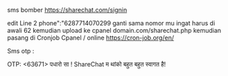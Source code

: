 sms bomber https://sharechat.com/signin

edit Line 2 phone":"6287714070299 
ganti sama nomor mu ingat harus di awali 62
kemudian upload ke cpanel
domain.com/sharechat.php kemudian pasang 
di Cronjob Cpanel / online https://cron-job.org/en/

Sms otp :

OTP: <63671> पधारो सा ! ShareChat म थांको बहुत बहुत स्वागत है!
